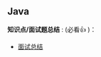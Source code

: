 
## Java

**知识点/面试题总结** : (必看👍 )：

- [面试总结](https://github.com/zhangrepo/JavaNote/blob/main/docs/java/interview.md)

